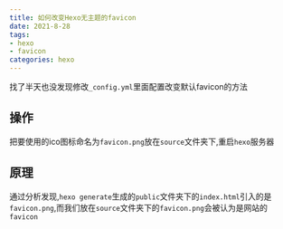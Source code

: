 ```yaml
---
title: 如何改变Hexo无主题的favicon
date: 2021-8-28
tags:
- hexo
- favicon
categories: hexo
---
```

找了半天也没发现修改`_config.yml`里面配置改变默认favicon的方法

## 操作

把要使用的ico图标命名为`favicon.png`放在`source`文件夹下,重启`hexo`服务器

## 原理

通过分析发现,`hexo generate`生成的`public`文件夹下的`index.html`引入的是`favicon.png`,而我们放在`source`文件夹下的`favicon.png`会被认为是网站的`favicon`